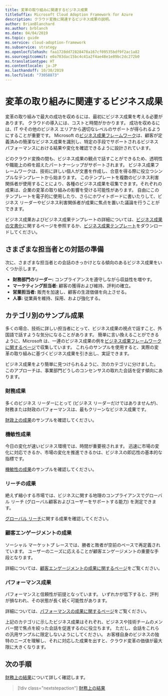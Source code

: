 ```yaml
---
title: 変革の取り組みに関連するビジネス成果
titleSuffix: Microsoft Cloud Adoption Framework for Azure
description: クラウド変換に関連するビジネス成果の説明。
author: BrianBlanchard
ms.author: brblanch
ms.date: 04/04/2019
ms.topic: guide
ms.service: cloud-adoption-framework
ms.subservice: strategy
ms.openlocfilehash: faa1728dd72828478a167cf09535bdf9f2ac1a82
ms.sourcegitcommit: e0a783dac15bc4c41a2f4ae48e1e89bc2dc272b0
ms.translationtype: HT
ms.contentlocale: ja-JP
ms.lasthandoff: 10/30/2019
ms.locfileid: "73058873"
---
```

<!-- markdownlint-disable MD026 -->

# <a name="what-business-outcomes-are-associated-with-transformation-journeys"></a>変革の取り組みに関連するビジネス成果

変革の取り組みで最大の成功を収めるには、最初にビジネス成果を考える必要があります。 クラウドの導入には、コストと時間がかかります。 成功を収めるには、IT やその他のビジネス エリアから適切なレベルのサポートが得られるようにすることが重要です。 Microsoft の[ビジネス成果フレームワーク](../index.md)は、顧客が定義済みの簡潔なビジネス成果を識別し、特定の手段でサポートされるビジネス パフォーマンスにおける結果や変化を確認できるように設計されています。

どのクラウド変換の間も、ビジネス成果の観点で話すことができるため、透明性や職能上の枠を超えたパートナーシップがサポートされます。 ビジネス成果フレームワークは、技術に詳しい個人が文書を作成し、合意を得る際に役立つシンプルなテンプレートから始まります。 このテンプレートを複数のビジネス利害関係者が使用することにより、各種のビジネス成果を収集できます。それぞれの成果は、企業の変革の取り組みの影響を受ける可能性があります。 自由にこのテンプレートを電子的に使用したり、さらにホワイトボードに書いたりして、ビジネス リーダーやビジネス利害関係者が成果に焦点を置いた議論を行うことができます。

ビジネス成果およびビジネス成果テンプレートの詳細については、[ビジネス成果の文書化](./business-outcome-template.md)に関するページを参照するか、[ビジネス成果テンプレート](https://archcenter.blob.core.windows.net/cdn/business-outcome-template.xlsx)をダウンロードしてください。

## <a name="prepare-for-conversations-with-different-personas"></a>さまざまな担当者との対話の準備

次に、さまざまな担当者との会話のきっかけとなる傾向のあるビジネス成果をいくつか示します。

- **財務部門のリーダー:** コンプライアンスを遵守しながら収益性を増やす。
- **マーケティング担当者:** 顧客の獲得および維持、評判の確立。
- **営業担当者:** 販売を加速し、顧客の生涯価値を向上させる。
- **人事:** 従業員を維持、採用、および強化する。

## <a name="sample-outcomes-by-category"></a>カテゴリ別のサンプル成果

多くの場合、技術に詳しい担当者にとって、ビジネス成果の視点で話すこと、外国語で話すような気分になることがあります。 簡単に言い換えることができるように、Microsoft は、一連のビジネス成果の例を[ビジネス成果フレームワークに関するページ](../index.md)で収集しています。 これらのサンプルを使用すると、実際の変革の取り組みに基づくビジネス成果を引き出し、実証できます。

ビジネス成果をより簡単に見つけられるように、次のカテゴリに分けました。 このアプローチは、事業部門どうしのコンセンサスの取れた会話を促す傾向にあります。

### <a name="fiscal-outcomes"></a>財務成果

多くのビジネス リーダーにとって (ビジネス リーダーだけではありませんが)、財務または財政のパフォーマンスは、最もクリーンなビジネス成果です。

[財政上の成果](./fiscal-outcomes.md)のサンプルを確認してください。

### <a name="agility-outcomes"></a>機敏性成果

今日の変化が速いビジネス環境では、時間が重要視されます。 迅速に市場の変化に対応できるか、市場の変化を推進できるかは、ビジネスの即応性の基本的な指標です。

[機敏性の成果](./agility-outcomes.md)のサンプルを確認してください。

### <a name="reach-outcomes"></a>リーチの成果

絶えず縮小する市場では、ビジネスに関する地理のコンプライアンスでグローバル リーチ (グローバル顧客およびユーザーをサポートする能力) を測定できます。

[グローバル リーチ](./reach-outcomes.md)に関する成果を確認してください。

### <a name="customer-engagement-outcomes"></a>顧客エンゲージメントの成果

ソーシャル マーケットプ レースでは、勝者と敗者が空前のペースで再定義されています。 ユーザーのニーズに応えることが顧客エンゲージメントの重要な手段となります。

詳細については、[顧客エンゲージメントの成果に関するページ](./engagement-outcomes.md)をご覧ください。

### <a name="performance-outcomes"></a>パフォーマンス成果

パフォーマンスと信頼性が前提となっています。 いずれかが低下すると、評判が損なわれ、その状態が長く続く可能性があります。

詳細については、[パフォーマンスの成果に関するページ](./performance-outcomes.md)をご覧ください。

上記のカテゴリに示したビジネス成果はそれぞれ、ビジネスや技術チームのメンバー間で焦点を絞った会話を促進するのに役立ちます。 ただし、会話をこれらの汎用サンプルに限定しないようにしてください。 お客様自身のビジネスの独特のニーズを理解し、それに対応した成果を出すと、クラウド変革の価値が最大限に大きくなります。

## <a name="next-steps"></a>次の手順

[財務上の結果](./fiscal-outcomes.md)について詳しく確認します。

> [!div class="nextstepaction"]
> [財務上の結果](./fiscal-outcomes.md)
